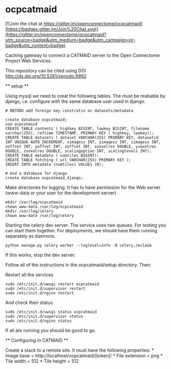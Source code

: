 ocpcatmaid
==========

[![Join the chat at https://gitter.im/openconnectome/ocpcatmaid](https://badges.gitter.im/Join%20Chat.svg)](https://gitter.im/openconnectome/ocpcatmaid?utm_source=badge&utm_medium=badge&utm_campaign=pr-badge&utm_content=badge)

Caching gateway to connect a CATMAID server to the Open Connectome Project Web Services.

This repository can be cited using DOI http://dx.doi.org/10.5281/zenodo.9992

  ** setup **
  
  Using mysql we need to creat the following tables.  The must be reabable by django, i.e. configure with the same database user used in django. 

    # RBTODO add foreign key constratin on datasets/metadata

    create database ocpcatmaid;
    use ocpcatmaid
    CREATE TABLE contents ( highkey BIGINT, lowkey BIGINT, filename varchar(255), reftime TIMESTAMP, PRIMARY KEY ( highkey, lowkey)); 
    CREATE TABLE datasets ( dataset VARCHAR(255) PRIMARY KEY, datasetid INT UNIQUE AUTO_INCREMENT, ximagesz INT, yimagesz INT, zimagesz INT, xoffset INT, yoffset INT, zoffset INT, xvoxelres DOUBLE, yvoxelres DOUBLE, zvoxelres DOUBLE, scalingoption INT, scalinglevels INT);
    CREATE TABLE metadata ( numtiles BIGINT);
    CREATE TABLE fetching ( url VARCHAR(255) PRIMARY KEY );
    INSERT INTO metadata (numtiles) VALUES (0);

    # And a database for django
    create database ocpcatmaid_django;

  Make directories for logging. It has to have permission for the Web server (www-data or your user for the development server)

    mkdir /var/log/ocpcatmaid
    chown www-data /var/log/ocpcatmaid 
    mkdir /var/log/celery
    chown www-data /var/log/celery 


  Starting the celery dev server.  The service uses two queues.  For testing you can start them together.  For deployments, we should have them running separately as daemons.

    python manage.py celery worker --loglevel=info -Q celery,reclaim

  If this works, stop the dev server.

  Follow all of the instructions in the ocpcatmaid/setup directory.  Then:

  Restart all the services
  
    sudo /etc/init.d/uwsgi restart ocpcatmaid
    sudo /etc/init.d/supervisor restart 
    sudo /etc/init.d/nginx restart 

  And check their status

    sudo /etc/init.d/uwsgi status ocpcatmaid
    sudo /etc/init.d/supervisor status 
    sudo /etc/init.d/nginx status 

  If all are running you should be good to go.

  ** Configuring in CATMAID **

  Create a stack to a remote site.  It must have the following properties:
    * Image base = http://localhost/ocpcatmaid/[token]/
    * File extension = png
    * Tile width = 512
    * Tile height = 512
  


